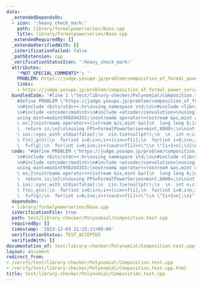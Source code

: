 ```yaml
---
data:
  _extendedDependsOn:
  - icon: ':heavy_check_mark:'
    path: library/formalpowerseries/Base.cpp
    title: library/formalpowerseries/Base.cpp
  _extendedRequiredBy: []
  _extendedVerifiedWith: []
  _isVerificationFailed: false
  _pathExtension: cpp
  _verificationStatusIcon: ':heavy_check_mark:'
  attributes:
    '*NOT_SPECIAL_COMMENTS*': ''
    PROBLEM: https://judge.yosupo.jp/problem/composition_of_formal_power_series
    links:
    - https://judge.yosupo.jp/problem/composition_of_formal_power_series
  bundledCode: "#line 1 \"test/library-checker/Polynomial/Composition.test.cpp\"\n\
    #define PROBLEM \"https://judge.yosupo.jp/problem/composition_of_formal_power_series\"\
    \n#include <bits/stdc++.h>\nusing namespace std;\n\n#include <library/formalpowerseries/Base.cpp>\n\
    \n#include <atcoder/modint>\n#include <atcoder/convolution>\nusing namespace atcoder;\n\
    using mint=modint998244353;\nostream& operator<<(ostream &os,mint a){os<<a.val();return\
    \ os;}\nistream& operator>>(istream &is,mint &a){\n  long long b;is>>b;a=b;\n\
    \  return is;\n}\n\nusing FPS=FormalPowerSeries<mint,8000>;\n\nint main(){\n \
    \ ios::sync_with_stdio(false);\n  cin.tie(nullptr);\n  \n  int n;cin>>n;\n  FPS\
    \ f(n),g(n);\n  for(int i=0;i<n;i++)cin>>f[i];\n  for(int i=0;i<n;i++)cin>>g[i];\n\
    \  f=f(g);\n  for(int i=0;i<n;i++)cout<<f[i]<<\"\\n \"[i+1<n];\n}\n"
  code: "#define PROBLEM \"https://judge.yosupo.jp/problem/composition_of_formal_power_series\"\
    \n#include <bits/stdc++.h>\nusing namespace std;\n\n#include <library/formalpowerseries/Base.cpp>\n\
    \n#include <atcoder/modint>\n#include <atcoder/convolution>\nusing namespace atcoder;\n\
    using mint=modint998244353;\nostream& operator<<(ostream &os,mint a){os<<a.val();return\
    \ os;}\nistream& operator>>(istream &is,mint &a){\n  long long b;is>>b;a=b;\n\
    \  return is;\n}\n\nusing FPS=FormalPowerSeries<mint,8000>;\n\nint main(){\n \
    \ ios::sync_with_stdio(false);\n  cin.tie(nullptr);\n  \n  int n;cin>>n;\n  FPS\
    \ f(n),g(n);\n  for(int i=0;i<n;i++)cin>>f[i];\n  for(int i=0;i<n;i++)cin>>g[i];\n\
    \  f=f(g);\n  for(int i=0;i<n;i++)cout<<f[i]<<\"\\n \"[i+1<n];\n}"
  dependsOn:
  - library/formalpowerseries/Base.cpp
  isVerificationFile: true
  path: test/library-checker/Polynomial/Composition.test.cpp
  requiredBy: []
  timestamp: '2023-12-03 21:15:11+09:00'
  verificationStatus: TEST_ACCEPTED
  verifiedWith: []
documentation_of: test/library-checker/Polynomial/Composition.test.cpp
layout: document
redirect_from:
- /verify/test/library-checker/Polynomial/Composition.test.cpp
- /verify/test/library-checker/Polynomial/Composition.test.cpp.html
title: test/library-checker/Polynomial/Composition.test.cpp
---
```

